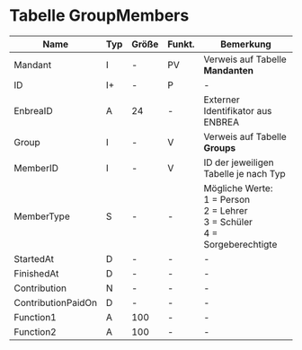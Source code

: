# Tabelle GroupMembers


| Name               | Typ | Größe | Funkt. | Bemerkung                                |
|--------------------|-----|-------|--------|------------------------------------------|
| Mandant            | I   | -     | PV     | Verweis auf Tabelle **Mandanten**        |
| ID                 | I+  | -     | P      | -                                        |
| EnbreaID           | A   | 24    | -      | Externer Identifikator aus ENBREA        |
| Group              | I   | -     | V      | Verweis auf Tabelle **Groups**           |
| MemberID           | I   | -     | V      | ID der jeweiligen Tabelle je nach Typ    |
| MemberType         | S   | -     | -      | Mögliche Werte:<br/>1 = Person<br/>2 = Lehrer<br/>3 = Schüler<br/>4 = Sorgeberechtigte |
| StartedAt          | D   | -     | -      | -                                        |
| FinishedAt         | D   | -     | -      | -                                        |
| Contribution       | N   | -     | -      | -                                        |
| ContributionPaidOn | D   | -     | -      | -                                        |
| Function1          | A   | 100   | -      | -                                        |
| Function2          | A   | 100   | -      | -                                        |

